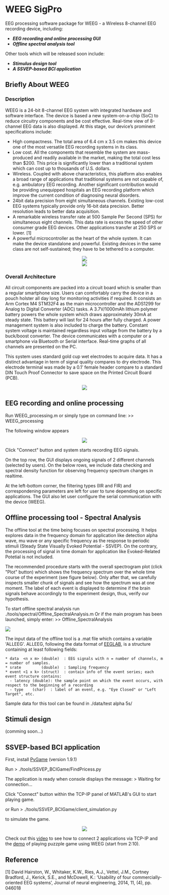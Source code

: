 # WEEG SigPro
EEG processing software package for WEEG - a Wireless 8-channel EEG recording device, including:

- ***EEG recording and online processing GUI***
- ***Offline spectral analysis tool***

Other tools which will be released soon include:

- ***Stimulus design tool***
- ***A SSVEP-based BCI application***

## Briefly About WEEG
### Description
WEEG is a 24-bit 8-channel EEG system with integrated hardware and software interface. The device is based a new system-on-a-chip (SoC) to reduce circuitry components and be cost effective. Real-time view of 8-channel EEG data is also displayed. At this stage, our device’s prominent specifications include:

-	High compactness. The total area of 6.4 cm x 3.5 cm makes this device one of the most versatile EEG recording systems in its class.
-	Low cost. All the components that resemble the system are mass-produced and readily available in the market, making the total cost less than $200. This price is significantly lower than a traditional system which can cost up to thousands of U.S. dollars.
-	Wireless. Coupled with above characteristics, this platform also enables a broad range of applications that traditional systems are not capable of, e.g. ambulatory EEG recording. Another significant contribution would be providing unequipped hospitals an EEG recording platform which improve the current condition of diagnosing neural disorders.
-	24bit data precision from eight simultaneous channels. Existing low-cost EEG systems typically provide only 16-bit data precision. Better resolution leads to better data acquisition.
-	A remarkable wireless transfer rate at 500 Sample Per Second (SPS) for simultaneous eight channels. This data rate is excess the speed of other consumer grade EEG devices. Other applications transfer at 250 SPS or lower. [1]
-	A powerful microcontroller as the heart of the whole system. It can make the device standalone and powerful. Existing devices in the same class are not self-sustained; they have to be tethered to a computer.

<div style="text-align:center"><img src="images/device_board.png" /></div>

<div style="text-align:center"><img src="images/device_system.png" /></div>

### Overall Architecture
All circuit components are packed into a circuit board which is smaller than a regular smartphone size. Users can comfortably carry the device in a pouch holster all day long for monitoring activities if required. It consists an Arm Cortex M4 STM32F4 as the main microcontroller and the ADS1299 for Analog to Digital Converter (ADC) tasks. A 3.7V/1000mAh lithium polymer battery powers the whole system which draws approximately 30mA at steady state. This battery will last for 24 hours after fully charged.  A power management system is also included to charge the battery. Constant system voltage is maintained regardless input voltage from the battery by a buck/boost converter. The device communicates with a computer or a smartphone via Bluetooth or Serial interface. Real-time graphs of all channels are presented on the PC.

This system uses standard gold cup wet electrodes to acquire data. It has a distinct advantage in term of signal quality compares to dry electrode. This electrode terminal was made by a 0.1’ female header compare to a standard DIN Touch Proof Connector to save space on the Printed Circuit Board (PCB).


<div style="text-align:center"><img src="images/device_overallArchitecture.png" /></div>

## EEG recording and online processing
Run WEEG_processing.m or simply type on command line:
    >> WEEG_processing

The following window appears

<div style="text-align:center"><img src="images/online_gui.png" /></div>

Click "Connect" button and system starts recording EEG signals.

On the top row, the GUI displays ongoing signals of 2 different channels (selected by users). On the below rows, we include data checking and spectral density function for observing frequency spectrum changes in realtime.

At the left-bottom corner, the filtering types (IIR and FIR) and correspondening parameters are left for user to tune depending on specific applications. The GUI also let user configure the serial communication with the device (WEEG).

## Offline processing tool - Spectral Analysis
The offline tool at the time being focuses on spectral processing. It helps explores data in the frequency domain for application like detection alpha wave, mu wave or any specific frequency as the response to periodic stimuli (Steady State Visually Evoked Potential - SSVEP). On the contrary, the processing of signal in time domain for application like Evoked-Related Potetial is not included.

The recommended procedure starts with the overall spectrogram plot (click "Plot" button) which shows the frequency spectrum over the whole time course of the experiment (see figure below). Only after that, we carefully inspects smaller chunk of signals and see how the spectrum was at one moment. The label of each event is displayed to determine if the brain signals behave accordingly to the experiment design, thus, verify our hypothesis.

To start offline spectral analysis run ./tools/spectral/Offline_SpectralAnalysis.m
Or if the main program has been launched, simply enter:
    >> Offline_SpectralAnalysis

<img src="images/offline_simulatedSpectrogram.png" />

The input data of the offline tool is a .mat file which contains a variable 'ALLEEG'. ALLEEG, following the data format of [EEGLAB](https://sccn.ucsd.edu/eeglab/), is a structure containing at least following fields:

    * data  <n x m> (double)  : EEG signals with n = number of channels, m = number of samples.
    * srate         (double)  : Sampling frequency
    * event <1 x k> (struct)  : contain info of the event series; each event structure contains:
      - latency (double): the sample point on which the event occurs, with respect to the beginning of a recording
      - type    (char)  : label of an event, e.g. "Eye Closed" or "Left Target", etc.

Sample data for this tool can be found in ./data/test alpha 5s/

## Stimuli design
(comming soon...)

## SSVEP-based BCI application
First, install [PyGame](http://www.pygame.org/download.shtml) (version 1.9.1)

Run
    > ./tools/SSVEP_BCIGame/FindPricess.py

The application is ready when console displays the message:
    > Waiting for connection...

Click "Connect" button within the TCP-IP panel of MATLAB's GUI to start playing game.

or
Run
    > ./tools/SSVEP_BCIGame/client_simulation.py

to simulate the game.

<div style="text-align:center"><img src="images/FindPrincess_GUI.png" /></div>

Check out this [video](https://youtu.be/-I-zIth_pqQ) to see how to connect 2 applications via TCP-IP and the [demo](https://www.youtube.com/watch?v=unTn2dZdzRU&feature=youtu.be) of playing puzzple game using WEEG (start from 2:10).


## Reference
[1] David Hairston, W., Whitaker, K.W., Ries, A.J., Vettel, J.M., Cortney Bradford, J., Kerick, S.E., and McDowell, K.: ‘Usability of four commercially-oriented EEG systems’, Journal of neural engineering, 2014, 11, (4), pp. 046018

